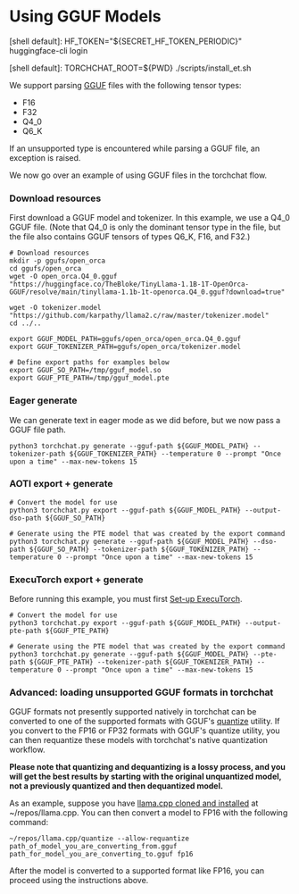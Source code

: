 # Using GGUF Models

[shell default]: HF_TOKEN="${SECRET_HF_TOKEN_PERIODIC}" huggingface-cli login

[shell default]: TORCHCHAT_ROOT=${PWD} ./scripts/install_et.sh

We support parsing [GGUF](https://github.com/ggerganov/ggml/blob/master/docs/gguf.md) files with
the following tensor types:
- F16
- F32
- Q4_0
- Q6_K

If an unsupported type is encountered while parsing a GGUF file, an
exception is raised.

We now go over an example of using GGUF files in the torchchat flow.

### Download resources

First download a GGUF model and tokenizer.  In this example, we use a
Q4_0 GGUF file.  (Note that Q4_0 is only the dominant tensor type in
the file, but the file also contains GGUF tensors of types Q6_K, F16,
and F32.)

```
# Download resources
mkdir -p ggufs/open_orca
cd ggufs/open_orca
wget -O open_orca.Q4_0.gguf "https://huggingface.co/TheBloke/TinyLlama-1.1B-1T-OpenOrca-GGUF/resolve/main/tinyllama-1.1b-1t-openorca.Q4_0.gguf?download=true"

wget -O tokenizer.model "https://github.com/karpathy/llama2.c/raw/master/tokenizer.model"
cd ../..

export GGUF_MODEL_PATH=ggufs/open_orca/open_orca.Q4_0.gguf
export GGUF_TOKENIZER_PATH=ggufs/open_orca/tokenizer.model

# Define export paths for examples below
export GGUF_SO_PATH=/tmp/gguf_model.so
export GGUF_PTE_PATH=/tmp/gguf_model.pte
```

### Eager generate
We can generate text in eager mode as we did before, but we now pass a GGUF file path.
```
python3 torchchat.py generate --gguf-path ${GGUF_MODEL_PATH} --tokenizer-path ${GGUF_TOKENIZER_PATH} --temperature 0 --prompt "Once upon a time" --max-new-tokens 15
```

### AOTI export + generate
```
# Convert the model for use
python3 torchchat.py export --gguf-path ${GGUF_MODEL_PATH} --output-dso-path ${GGUF_SO_PATH}

# Generate using the PTE model that was created by the export command
python3 torchchat.py generate --gguf-path ${GGUF_MODEL_PATH} --dso-path ${GGUF_SO_PATH} --tokenizer-path ${GGUF_TOKENIZER_PATH} --temperature 0 --prompt "Once upon a time" --max-new-tokens 15

```

### ExecuTorch export + generate
Before running this example, you must first [Set-up ExecuTorch](executorch_setup.md).
```
# Convert the model for use
python3 torchchat.py export --gguf-path ${GGUF_MODEL_PATH} --output-pte-path ${GGUF_PTE_PATH}

# Generate using the PTE model that was created by the export command
python3 torchchat.py generate --gguf-path ${GGUF_MODEL_PATH} --pte-path ${GGUF_PTE_PATH} --tokenizer-path ${GGUF_TOKENIZER_PATH} --temperature 0 --prompt "Once upon a time" --max-new-tokens 15
```

### Advanced: loading unsupported GGUF formats in torchchat
GGUF formats not presently supported natively in torchchat can be
converted to one of the supported formats with GGUF's
[quantize](https://github.com/ggerganov/llama.cpp/tree/master/examples/quantize) utility.
If you convert to the FP16 or FP32 formats with GGUF's quantize utility, you can
then requantize these models with torchchat's native quantization workflow.

**Please note that quantizing and dequantizing is a lossy process, and
you will get the best results by starting with the original
unquantized model, not a previously quantized and then
dequantized model.**

As an example, suppose you have [llama.cpp cloned and installed](https://github.com/ggerganov/llama.cpp) at ~/repos/llama.cpp.
You can then convert a model to FP16 with the following command:

[skip default]: begin
```
~/repos/llama.cpp/quantize --allow-requantize path_of_model_you_are_converting_from.gguf path_for_model_you_are_converting_to.gguf fp16
```
[skip default]: end

After the model is converted to a supported format like FP16, you can proceed using the instructions above.


[end default]: end
